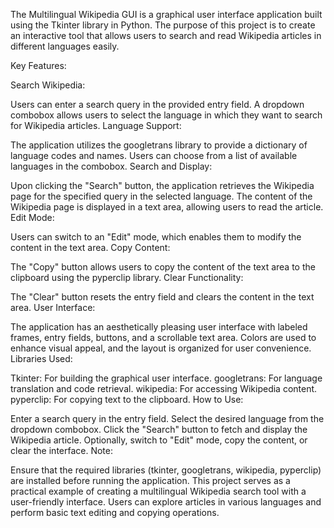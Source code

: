 The Multilingual Wikipedia GUI is a graphical user interface application built using the Tkinter library in Python. The purpose of this project is to create an interactive tool that allows users to search and read Wikipedia articles in different languages easily.

Key Features:

Search Wikipedia:

Users can enter a search query in the provided entry field.
A dropdown combobox allows users to select the language in which they want to search for Wikipedia articles.
Language Support:

The application utilizes the googletrans library to provide a dictionary of language codes and names.
Users can choose from a list of available languages in the combobox.
Search and Display:

Upon clicking the "Search" button, the application retrieves the Wikipedia page for the specified query in the selected language.
The content of the Wikipedia page is displayed in a text area, allowing users to read the article.
Edit Mode:

Users can switch to an "Edit" mode, which enables them to modify the content in the text area.
Copy Content:

The "Copy" button allows users to copy the content of the text area to the clipboard using the pyperclip library.
Clear Functionality:

The "Clear" button resets the entry field and clears the content in the text area.
User Interface:

The application has an aesthetically pleasing user interface with labeled frames, entry fields, buttons, and a scrollable text area.
Colors are used to enhance visual appeal, and the layout is organized for user convenience.
Libraries Used:

Tkinter: For building the graphical user interface.
googletrans: For language translation and code retrieval.
wikipedia: For accessing Wikipedia content.
pyperclip: For copying text to the clipboard.
How to Use:

Enter a search query in the entry field.
Select the desired language from the dropdown combobox.
Click the "Search" button to fetch and display the Wikipedia article.
Optionally, switch to "Edit" mode, copy the content, or clear the interface.
Note:

Ensure that the required libraries (tkinter, googletrans, wikipedia, pyperclip) are installed before running the application.
This project serves as a practical example of creating a multilingual Wikipedia search tool with a user-friendly interface. Users can explore articles in various languages and perform basic text editing and copying operations.





